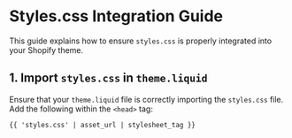 # Styles.css Integration Guide

This guide explains how to ensure `styles.css` is properly integrated into your Shopify theme.

## 1. Import `styles.css` in `theme.liquid`

Ensure that your `theme.liquid` file is correctly importing the `styles.css` file. Add the following within the `<head>` tag:

```liquid
{{ 'styles.css' | asset_url | stylesheet_tag }}
